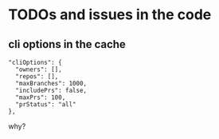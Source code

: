 # TODOs and issues in the code

## cli options in the cache

```
"cliOptions": {
  "owners": [],
  "repos": [],
  "maxBranches": 1000,
  "includePrs": false,
  "maxPrs": 100,
  "prStatus": "all"
},
```

why?
